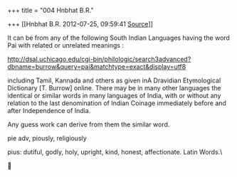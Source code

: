 +++
title = "004 Hnbhat B.R."

+++
[[Hnbhat B.R.	2012-07-25, 09:59:41 [Source](https://groups.google.com/g/samskrita/c/c6E0pUVS6os)]]



It can be from any of the following South Indian Languages having the word Pai with related or unrelated meanings :

  

<http://dsal.uchicago.edu/cgi-bin/philologic/search3advanced?dbname=burrow&query=pai&matchtype=exact&display=utf8>  
  

including Tamil, Kannada and others as given inA Dravidian Etymological Dictionary \[T. Burrow\] online. There may be in many other languages the identical or similar words in many languages of India, with or without any relation to the last denomination of Indian Coinage immediately before and after Independence of India.

  

Any guess work can derive from them the similar word.

  

pie adv, piously, religiously

  

pius: dutiful, godly, holy, upright, kind, honest, affectionate. Latin Words.\\



